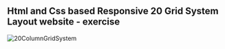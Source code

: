 Html and Css based Responsive 20 Grid System Layout website - exercise
---

![20ColumnGridSystem](https://github.com/r4nd3l/20ColumnGridSystem/blob/master/img/sample.gif)
